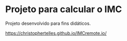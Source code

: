 # Projeto para calcular o IMC 

Projeto desenvolvido para fins didáticos.

https://christophertelles.github.io/IMCremote.io/
